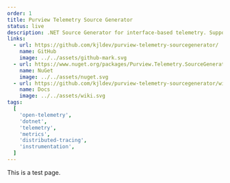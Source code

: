 ```yaml
---
order: 1
title: Purview Telemetry Source Generator
status: live
description: .NET Source Generator for interface-based telemetry. Supporting activities, logs, and metrics.
links:
  - url: https://github.com/kjldev/purview-telemetry-sourcegenerator/
    name: GitHub
    image: ../../assets/github-mark.svg
  - url: https://www.nuget.org/packages/Purview.Telemetry.SourceGenerator/
    name: NuGet
    image: ../../assets/nuget.svg
  - url: https://github.com/kjldev/purview-telemetry-sourcegenerator/wiki
    name: Docs
    image: ../../assets/wiki.svg
tags:
  [
    'open-telemetry',
    'dotnet',
    'telemetry',
    'metrics',
    'distributed-tracing',
    'instrumentation',
  ]
---
```


This is a test page.
